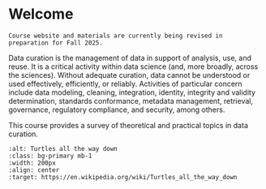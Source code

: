 # Welcome


```{admonition} Update
Course website and materials are currently being revised in preparation for Fall 2025.
```

Data curation is the management of data in support of analysis, use, and reuse.
It is a critical activity within data science (and, more broadly, across the
sciences). Without adequate curation, data cannot be understood or used effectively,
efficiently, or reliably. Activities of particular concern include data
modeling, cleaning, integration, identity, integrity and validity determination,
standards conformance, metadata management, retrieval, governance, regulatory
compliance, and security, among others.

This course provides a survey of theoretical and practical topics in data
curation.

```{image} turtles_all_the_way_down.jpg
:alt: Turtles all the way down
:class: bg-primary mb-1
:width: 200px
:align: center
:target: https://en.wikipedia.org/wiki/Turtles_all_the_way_down
```
